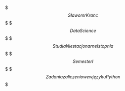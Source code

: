 $$$ Sławomr Kranc 	                 $$$
$$$ Data Science                         $$$
$$$ Studia Niestacjonarne I stopnia      $$$
$$$ Semester I                           $$$
$$$ Zadania zaliczeniowe w języku Python $$$


